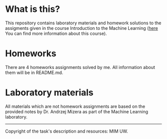 # What is this?

This repository contains laboratory materials and homework solutions to the assigments given in the course Introduction to the Machine Learning ([here](https://usosweb.uw.edu.pl/kontroler.php?_action=katalog2/przedmioty/pokazPrzedmiot&kod=1000-224bJNP2) You can find more information about this course).

# Homeworks

There are 4 homeworks assignments solved by me. All information about them will be in README.md.

# Laboratory materials

All materials which are not homework assignments are based on the provided notes by Dr. Andrzej Mizera as part of the Machine Learning laboratory.

---

Copyright of the task's description and resources: MIM UW.






